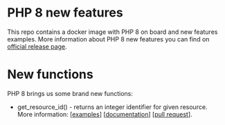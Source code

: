 # PHP 8 new features

This repo contains a docker image with PHP 8 on board and new features examples. More information about PHP 8
new features you can find on [official release page](https://www.php.net/releases/8.0/en.php).


# New functions

PHP 8 brings us some brand new functions:

- get_resource_id() - returns an integer identifier for given resource.  
More information:
[[examples](src/new-functions/get_resource_id/)]
[[documentation](https://www.php.net/manual/en/function.get-resource-id.php)]
[[pull request](https://github.com/php/php-src/pull/5427)].  